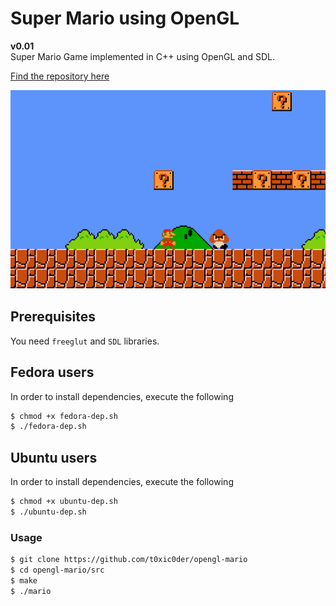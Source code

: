# Super Mario using OpenGL

**v0.01**  
Super Mario Game implemented in C++ using OpenGL and SDL.

[Find the repository here](https://github.com/t0xic0der/opengl-mario)

![Screenshots](pics/apps/oglmr/sdefault.png)

## Prerequisites
You need `freeglut` and `SDL` libraries. 

## Fedora users
In order to install dependencies, execute the following
``` bash
$ chmod +x fedora-dep.sh
$ ./fedora-dep.sh
```

## Ubuntu users
In order to install dependencies, execute the following
``` bash
$ chmod +x ubuntu-dep.sh
$ ./ubuntu-dep.sh
```

### Usage
``` bash
$ git clone https://github.com/t0xic0der/opengl-mario 
$ cd opengl-mario/src
$ make
$ ./mario
```

